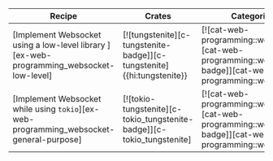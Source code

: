 | Recipe | Crates | Categories |
|--------|--------|------------|
| [Implement Websocket using a low-level library ][ex-web-programming_websocket-low-level] | [![tungstenite][c-tungstenite-badge]][c-tungstenite]{{hi:tungstenite}} | [![cat-web-programming::websocket][cat-web-programming::websocket-badge]][cat-web-programming::websocket] |
| [Implement Websocket while using `tokio`][ex-web-programming_websocket-general-purpose] | [![tokio-tungstenite][c-tokio_tungstenite-badge]][c-tokio_tungstenite] | [![cat-web-programming::websocket][cat-web-programming::websocket-badge]][cat-web-programming::websocket] |

<div class="hidden">
</div>
